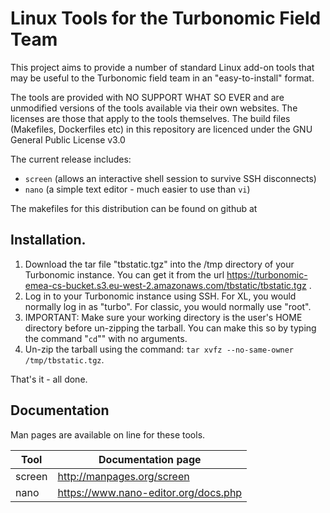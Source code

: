 # Linux Tools for the Turbonomic Field Team

This project aims to provide a number of standard Linux add-on tools that may be useful to the Turbonomic field team in an "easy-to-install" format.

The tools are provided with NO SUPPORT WHAT SO EVER and are unmodified versions of the tools available via their own websites. The licenses are those that apply to the tools themselves. The build files (Makefiles, Dockerfiles etc) in this repository are licenced under the GNU General Public License v3.0

The current release includes:

- `screen` (allows an interactive shell session to survive SSH disconnects)
- `nano` (a simple text editor - much easier to use than `vi`)

The makefiles for this distribution can be found on github at

## Installation.

1. Download the tar file "tbstatic.tgz" into the /tmp directory of your Turbonomic instance. You can get it from the url https://turbonomic-emea-cs-bucket.s3.eu-west-2.amazonaws.com/tbstatic/tbstatic.tgz .
2. Log in to your Turbonomic instance using SSH. For XL, you would normally log in as "turbo". For classic, you would normally use "root".
3. IMPORTANT: Make sure your working directory is the user's HOME directory before un-zipping the tarball. You can make this so by typing the command "`cd`"" with no arguments.
4. Un-zip the tarball using the command: `tar xvfz --no-same-owner /tmp/tbstatic.tgz`.

That's it - all done.

## Documentation

Man pages are available on line for these tools.

| Tool | Documentation page |
| ---- | ------------------ |
| screen | http://manpages.org/screen |
| nano | https://www.nano-editor.org/docs.php |

